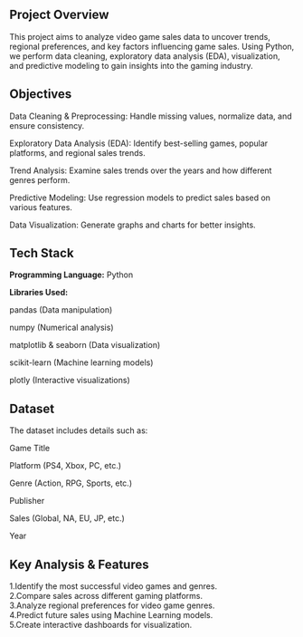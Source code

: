 ## Project Overview

This project aims to analyze video game sales data to uncover trends, regional preferences, and key factors influencing game sales. Using Python, we perform data cleaning, exploratory data analysis (EDA), visualization, and predictive modeling to gain insights into the gaming industry.

## Objectives

Data Cleaning & Preprocessing: Handle missing values, normalize data, and ensure consistency.

Exploratory Data Analysis (EDA): Identify best-selling games, popular platforms, and regional sales trends.

Trend Analysis: Examine sales trends over the years and how different genres perform.

Predictive Modeling: Use regression models to predict sales based on various features.

Data Visualization: Generate graphs and charts for better insights.

## Tech Stack

**Programming Language:** Python 

**Libraries Used:**

pandas (Data manipulation)

numpy (Numerical analysis)

matplotlib & seaborn (Data visualization)

scikit-learn (Machine learning models)

plotly (Interactive visualizations)

## Dataset

The dataset includes details such as:

Game Title

Platform (PS4, Xbox, PC, etc.)

Genre (Action, RPG, Sports, etc.)

Publisher

Sales (Global, NA, EU, JP, etc.)

Year 

## Key Analysis & Features

1.Identify the most successful video games and genres.  
2.Compare sales across different gaming platforms.  
3.Analyze regional preferences for video game genres.  
4.Predict future sales using Machine Learning models.  
5.Create interactive dashboards for visualization.
